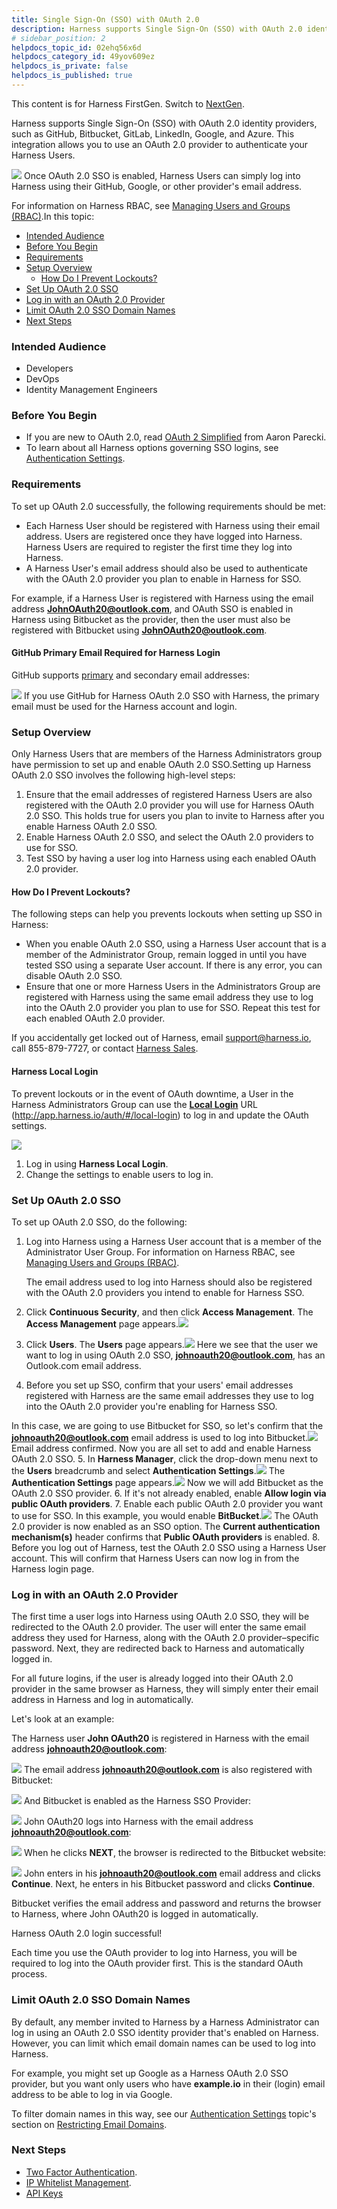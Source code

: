 ```yaml
---
title: Single Sign-On (SSO) with OAuth 2.0
description: Harness supports Single Sign-On (SSO) with OAuth 2.0 identity providers such as Azure, Google, LinkedIn, GitHub, Bitbucket, and GitLab.
# sidebar_position: 2
helpdocs_topic_id: 02ehq56x6d
helpdocs_category_id: 49yov609ez
helpdocs_is_private: false
helpdocs_is_published: true
---
```


This content is for Harness FirstGen. Switch to [NextGen](/docs/platform/authentication/single-sign-on-sso-with-oauth.md).

Harness supports Single Sign-On (SSO) with OAuth 2.0 identity providers, such as GitHub, Bitbucket, GitLab, LinkedIn, Google, and Azure. This integration allows you to use an OAuth 2.0 provider to authenticate your Harness Users.

![](./static/single-sign-on-sso-with-oauth-2-0-86.png)
Once OAuth 2.0 SSO is enabled, Harness Users can simply log into Harness using their GitHub, Google, or other provider's email address.

For information on Harness RBAC, see [Managing Users and Groups (RBAC)](users-and-permissions.md).In this topic:

* [Intended Audience](single-sign-on-sso-with-oauth-2-0.md#intended-audience)
* [Before You Begin](single-sign-on-sso-with-oauth-2-0.md#before-you-begin)
* [Requirements](single-sign-on-sso-with-oauth-2-0.md#requirements)
* [Setup Overview](single-sign-on-sso-with-oauth-2-0.md#setup-overview)
	+ [How Do I Prevent Lockouts?](single-sign-on-sso-with-oauth-2-0.md#how-do-i-prevent-lockouts)
* [Set Up OAuth 2.0 SSO](single-sign-on-sso-with-oauth-2-0.md#set-up-o-auth-2-0-sso)
* [Log in with an OAuth 2.0 Provider](single-sign-on-sso-with-oauth-2-0.md#log-in-with-an-o-auth-2-0-provider)
* [Limit OAuth 2.0 SSO Domain Names](single-sign-on-sso-with-oauth-2-0.md#limit-o-auth-2-0-sso-domain-names)
* [Next Steps](single-sign-on-sso-with-oauth-2-0.md#next-steps)

### Intended Audience

* Developers
* DevOps
* Identity Management Engineers

### Before You Begin

* If you are new to OAuth 2.0, read [OAuth 2 Simplified](https://aaronparecki.com/oauth-2-simplified/) from Aaron Parecki.
* To learn about all Harness options governing SSO logins, see [Authentication Settings](authentication-settings.md).

### Requirements

To set up OAuth 2.0 successfully, the following requirements should be met:

* Each Harness User should be registered with Harness using their email address. Users are registered once they have logged into Harness. Harness Users are required to register the first time they log into Harness.
* A Harness User's email address should also be used to authenticate with the OAuth 2.0 provider you plan to enable in Harness for SSO.

For example, if a Harness User is registered with Harness using the email address **JohnOAuth20@outlook.com**, and OAuth SSO is enabled in Harness using Bitbucket as the provider, then the user must also be registered with Bitbucket using **JohnOAuth20@outlook.com**.

#### GitHub Primary Email Required for Harness Login

GitHub supports [primary](https://help.github.com/en/github/setting-up-and-managing-your-github-user-account/changing-your-primary-email-address) and secondary email addresses:

![](./static/single-sign-on-sso-with-oauth-2-0-87.png)
If you use GitHub for Harness OAuth 2.0 SSO with Harness, the primary email must be used for the Harness account and login.

### Setup Overview

Only Harness Users that are members of the Harness Administrators group have permission to set up and enable OAuth 2.0 SSO.Setting up Harness OAuth 2.0 SSO involves the following high-level steps:

1. Ensure that the email addresses of registered Harness Users are also registered with the OAuth 2.0 provider you will use for Harness OAuth 2.0 SSO. This holds true for users you plan to invite to Harness after you enable Harness OAuth 2.0 SSO.
2. Enable Harness OAuth 2.0 SSO, and select the OAuth 2.0 providers to use for SSO.
3. Test SSO by having a user log into Harness using each enabled OAuth 2.0 provider.

#### How Do I Prevent Lockouts?

The following steps can help you prevents lockouts when setting up SSO in Harness:

* When you enable OAuth 2.0 SSO, using a Harness User account that is a member of the Administrator Group, remain logged in until you have tested SSO using a separate User account. If there is any error, you can disable OAuth 2.0 SSO.
* Ensure that one or more Harness Users in the Administrators Group are registered with Harness using the same email address they use to log into the OAuth 2.0 provider you plan to use for SSO. Repeat this test for each enabled OAuth 2.0 provider.

If you accidentally get locked out of Harness, email [support@harness.io](mailto:support@harness.io), call 855-879-7727, or contact [Harness Sales](https://harness.io/company/contact-sales).

#### Harness Local Login

To prevent lockouts or in the event of OAuth downtime, a User in the Harness Administrators Group can use the [**Local Login**](http://app.harness.io/auth/#/local-login) URL (http://app.harness.io/auth/#/local-login) to log in and update the OAuth settings.

![](./static/single-sign-on-sso-with-oauth-2-0-88.png)
1. Log in using **Harness Local Login**.
2. Change the settings to enable users to log in.

### Set Up OAuth 2.0 SSO

To set up OAuth 2.0 SSO, do the following:

1. Log into Harness using a Harness User account that is a member of the Administrator User Group. For information on Harness RBAC, see [Managing Users and Groups (RBAC)](users-and-permissions.md).  
  
   The email address used to log into Harness should also be registered with the OAuth 2.0 providers you intend to enable for Harness SSO.

2. Click **Continuous Security**, and then click **Access Management**. The **Access Management** page appears.![](./static/single-sign-on-sso-with-oauth-2-0-89.png)

3. Click **Users**. The **Users** page appears.![](./static/single-sign-on-sso-with-oauth-2-0-90.png)
Here we see that the user we want to log in using OAuth 2.0 SSO, **johnoauth20@outlook.com**, has an Outlook.com email address.
4. Before you set up SSO, confirm that your users' email addresses registered with Harness are the same email addresses they use to log into the OAuth 2.0 provider you're enabling for Harness SSO.  
  
In this case, we are going to use Bitbucket for SSO, so let's confirm that the **johnoauth20@outlook.com** email address is used to log into Bitbucket.![](./static/single-sign-on-sso-with-oauth-2-0-91.png)
Email address confirmed. Now you are all set to add and enable Harness OAuth 2.0 SSO.
5. In **Harness Manager**, click the drop-down menu next to the **Users** breadcrumb and select **Authentication Settings**.![](./static/single-sign-on-sso-with-oauth-2-0-92.png)
The **Authentication Settings** page appears.![](./static/single-sign-on-sso-with-oauth-2-0-93.png)
Now we will add Bitbucket as the OAuth 2.0 SSO provider.
6. If it's not already enabled, enable **Allow login via public OAuth providers**.
7. Enable each public OAuth 2.0 provider you want to use for SSO. In this example, you would enable **BitBucket**.![](./static/single-sign-on-sso-with-oauth-2-0-94.png)
The OAuth 2.0 provider is now enabled as an SSO option. The **Current authentication mechanism(s)** header confirms that **Public OAuth providers** is enabled.
8. Before you log out of Harness, test the OAuth 2.0 SSO using a Harness User account. This will confirm that Harness Users can now log in from the Harness login page.


### Log in with an OAuth 2.0 Provider

The first time a user logs into Harness using OAuth 2.0 SSO, they will be redirected to the OAuth 2.0 provider. The user will enter the same email address they used for Harness, along with the OAuth 2.0 provider–specific password. Next, they are redirected back to Harness and automatically logged in.

For all future logins, if the user is already logged into their OAuth 2.0 provider in the same browser as Harness, they will simply enter their email address in Harness and log in automatically.

Let's look at an example:

The Harness user **John OAuth20** is registered in Harness with the email address **johnoauth20@outlook.com**:

![](./static/single-sign-on-sso-with-oauth-2-0-95.png)
The email address **johnoauth20@outlook.com** is also registered with Bitbucket:

![](./static/single-sign-on-sso-with-oauth-2-0-96.png)
And Bitbucket is enabled as the Harness SSO Provider:

![](./static/single-sign-on-sso-with-oauth-2-0-97.png)
John OAuth20 logs into Harness with the email address **johnoauth20@outlook.com**:

![](./static/single-sign-on-sso-with-oauth-2-0-98.png)
When he clicks **NEXT**, the browser is redirected to the Bitbucket website:

![](./static/single-sign-on-sso-with-oauth-2-0-99.png)
John enters in his **johnoauth20@outlook.com** email address and clicks **Continue**. Next, he enters in his Bitbucket password and clicks **Continue**.

Bitbucket verifies the email address and password and returns the browser to Harness, where John OAuth20 is logged in automatically.

Harness OAuth 2.0 login successful!

Each time you use the OAuth provider to log into Harness, you will be required to log into the OAuth provider first. This is the standard OAuth process.

### Limit OAuth 2.0 SSO Domain Names

By default, any member invited to Harness by a Harness Administrator can log in using an OAuth 2.0 SSO identity provider that's enabled on Harness. However, you can limit which email domain names can be used to log into Harness.

For example, you might set up Google as a Harness OAuth 2.0 SSO provider, but you want only users who have **example.io** in their (login) email address to be able to log in via Google.

To filter domain names in this way, see our [Authentication Settings](authentication-settings.md) topic's section on [Restricting Email Domains](authentication-settings.md#restricting-email-domains).

### Next Steps

* [Two Factor Authentication](login-settings.md).
* [IP Whitelist Management](access-management.md).
* [API Keys](api-keys.md)

